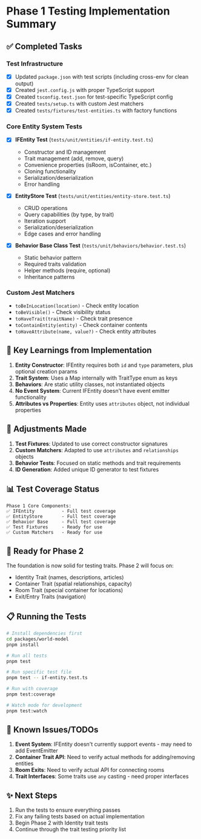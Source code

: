 # Phase 1 Testing Implementation Summary

## ✅ Completed Tasks

### Test Infrastructure
- [x] Updated `package.json` with test scripts (including cross-env for clean output)
- [x] Created `jest.config.js` with proper TypeScript support
- [x] Created `tsconfig.test.json` for test-specific TypeScript config
- [x] Created `tests/setup.ts` with custom Jest matchers
- [x] Created `tests/fixtures/test-entities.ts` with factory functions

### Core Entity System Tests
- [x] **IFEntity Test** (`tests/unit/entities/if-entity.test.ts`)
  - Constructor and ID management
  - Trait management (add, remove, query)
  - Convenience properties (isRoom, isContainer, etc.)
  - Cloning functionality
  - Serialization/deserialization
  - Error handling

- [x] **EntityStore Test** (`tests/unit/entities/entity-store.test.ts`)
  - CRUD operations
  - Query capabilities (by type, by trait)
  - Iteration support
  - Serialization/deserialization
  - Edge cases and error handling

- [x] **Behavior Base Class Test** (`tests/unit/behaviors/behavior.test.ts`)
  - Static behavior pattern
  - Required traits validation
  - Helper methods (require, optional)
  - Inheritance patterns

### Custom Jest Matchers
- `toBeInLocation(location)` - Check entity location
- `toBeVisible()` - Check visibility status
- `toHaveTrait(traitName)` - Check trait presence
- `toContainEntity(entity)` - Check container contents
- `toHaveAttribute(name, value?)` - Check entity attributes

## 📝 Key Learnings from Implementation

1. **Entity Constructor**: IFEntity requires both `id` and `type` parameters, plus optional creation params
2. **Trait System**: Uses a Map internally with TraitType enum as keys
3. **Behaviors**: Are static utility classes, not instantiated objects
4. **No Event System**: Current IFEntity doesn't have event emitter functionality
5. **Attributes vs Properties**: Entity uses `attributes` object, not individual properties

## 🔧 Adjustments Made

1. **Test Fixtures**: Updated to use correct constructor signatures
2. **Custom Matchers**: Adapted to use `attributes` and `relationships` objects
3. **Behavior Tests**: Focused on static methods and trait requirements
4. **ID Generation**: Added unique ID generator to test fixtures

## 📊 Test Coverage Status

```
Phase 1 Core Components:
✅ IFEntity          - Full test coverage
✅ EntityStore       - Full test coverage  
✅ Behavior Base     - Full test coverage
✅ Test Fixtures     - Ready for use
✅ Custom Matchers   - Ready for use
```

## 🚀 Ready for Phase 2

The foundation is now solid for testing traits. Phase 2 will focus on:
- Identity Trait (names, descriptions, articles)
- Container Trait (spatial relationships, capacity)
- Room Trait (special container for locations)
- Exit/Entry Traits (navigation)

## 📋 Running the Tests

```bash
# Install dependencies first
cd packages/world-model
pnpm install

# Run all tests
pnpm test

# Run specific test file
pnpm test -- if-entity.test.ts

# Run with coverage
pnpm test:coverage

# Watch mode for development
pnpm test:watch
```

## 🐛 Known Issues/TODOs

1. **Event System**: IFEntity doesn't currently support events - may need to add EventEmitter
2. **Container Trait API**: Need to verify actual methods for adding/removing entities
3. **Room Exits**: Need to verify actual API for connecting rooms
4. **Trait Interfaces**: Some traits use `any` casting - need proper interfaces

## ✨ Next Steps

1. Run the tests to ensure everything passes
2. Fix any failing tests based on actual implementation
3. Begin Phase 2 with Identity trait tests
4. Continue through the trait testing priority list
